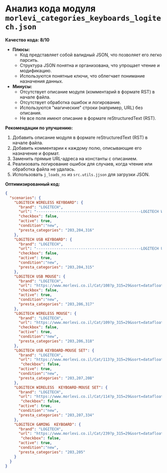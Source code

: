 # Анализ кода модуля `morlevi_categories_keyboards_logitech.json`

**Качество кода: 8/10**

*   **Плюсы:**
    *   Код представляет собой валидный JSON, что позволяет его легко парсить.
    *   Структура JSON понятна и организована, что упрощает чтение и модификацию.
    *   Используются понятные ключи, что облегчает понимание назначения данных.
*   **Минусы:**
    *   Отсутствует описание модуля (комментарий в формате RST) в начале файла.
    *   Отсутствует обработка ошибок и логирование.
    *   Используются "магические" строки (например, URL) без описания.
    *   Не все поля имеют описание в формате reStructuredText (RST).

**Рекомендации по улучшению:**

1.  Добавить описание модуля в формате reStructuredText (RST) в начале файла.
2.  Добавить комментарии к каждому полю, описывающие его назначение и формат.
3.  Заменить прямые URL-адреса на константы с описанием.
4.  Реализовать логирование ошибок для случаев, когда чтение или обработка файла не удалась.
5.  Использовать `j_loads_ns` из `src.utils.jjson` для загрузки JSON.

**Оптимизированный код:**

```json
{
  "scenarios": {
    "LOGITECH WIRELESS KEYBOARD": {
      "brand": "LOGITECH",
      "url": "-----------------------------------------------LOGITECH WIRELESS KEYBOARD----------------------------------------------",
      "checkbox": false,
      "active": true,
      "condition":"new",
      "presta_categories": "203,204,316"
    },
    "LOGITECH USB KEYBOARD": {
      "brand": "LOGITECH",
      "url": "-----------------------------------------------LOGITECH USB KEYBOARD----------------------------------------------",
      "checkbox": false,
      "active": true,
      "condition":"new",
      "presta_categories": "203,204,315"
    },
    "LOGITECH USB MOUSE": {
      "brand": "LOGITECH",
      "url": "https://www.morlevi.co.il/Cat/108?p_315=29&sort=datafloat2%2Cprice&keyword=",
      "checkbox": false,
      "active": true,
      "condition":"new",
      "presta_categories": "203,206,317"
    },
    "LOGITECH WIRELESS MOUSE": {
      "brand": "LOGITECH",
      "url": "https://www.morlevi.co.il/Cat/109?p_315=29&sort=datafloat2%2Cprice&keyword=",
      "checkbox": false,
      "active": true,
      "condition":"new",
      "presta_categories": "203,206,318"
    },
    "LOGITECH USB KEYBOARD-MOUSE SET": {
      "brand": "LOGITECH",
      "url": "https://www.morlevi.co.il/Cat/113?p_315=29&sort=datafloat2%2Cprice&keyword=",
       "checkbox": false,
      "active": true,
      "condition":"new",
      "presta_categories": "203,207,208"
    },
    "LOGITECH WIRELESS  KEYBOARD-MOUSE SET": {
      "brand": "LOGITECH",
      "url": "https://www.morlevi.co.il/Cat/114?p_315=29&sort=datafloat2%2Cprice&keyword=",
       "checkbox": false,
      "active": true,
      "condition":"new",
      "presta_categories": "203,207,334"
    },
    "LOGITECH GAMING  KEYBOARD": {
      "brand": "LOGITECH",
      "url": "https://www.morlevi.co.il/Cat/239?p_315=29&sort=datafloat2%2Cprice&keyword=",
       "checkbox": false,
      "active": true,
      "condition":"new",
      "presta_categories": "203,205"
    }
  }
}
```